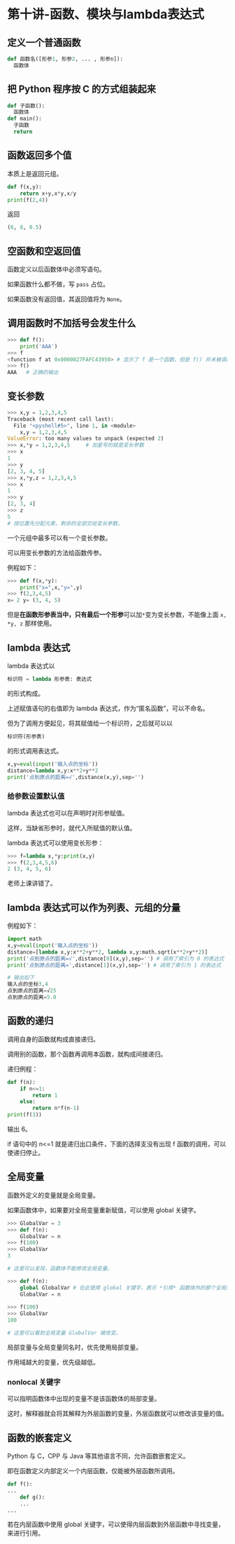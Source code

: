 # 第十讲-函数、模块与lambda表达式
## 定义一个普通函数
```python
def 函数名([形参1, 形参2, ... , 形参n]):
  函数体
```
## 把 Python 程序按 C 的方式组装起来
```python
def 子函数():
  函数体
def main():
  子函数
  return
```
## 函数返回多个值
本质上是返回元组。
```python
def f(x,y):
    return x+y,x*y,x/y
print(f(2,4))
```
返回
```python
(6, 8, 0.5)
```
## 空函数和空返回值
函数定义以后函数体中必须写语句。

如果函数什么都不做，写 `pass` 占位。

如果函数没有返回值，其返回值将为 `None`。
## 调用函数时不加括号会发生什么
```python
>>> def f():
	print('AAA')
>>> f
<function f at 0x0000027FAFC43950> # 显示了 f 是一个函数，但是 f() 并未被调用。
>>> f()
AAA   # 正确的输出
```
## 变长参数
```python
>>> x,y = 1,2,3,4,5
Traceback (most recent call last):
  File "<pyshell#5>", line 1, in <module>
    x,y = 1,2,3,4,5
ValueError: too many values to unpack (expected 2)
>>> x,*y = 1,2,3,4,5     # 加星号的就是变长参数
>>> x
1
>>> y
[2, 3, 4, 5]
>>> x,*y,z = 1,2,3,4,5
>>> x
1
>>> y
[2, 3, 4]
>>> z
5
# 按位置先分配元素，剩余的全部交给变长参数。
```
一个元组中最多可以有一个变长参数。

可以用变长参数的方法给函数传参。

例程如下：
```python
>>> def f(x,*y):
	print("x=",x,"y=",y)	
>>> f(2,3,4,5)
x= 2 y= (3, 4, 5)
```
但是**在函数形参表当中，只有最后一个形参**可以加`*`变为变长参数，不能像上面 `x, *y, z` 那样使用。
## lambda 表达式
lambda 表达式以
```python
标识符 = lambda 形参表: 表达式
```
的形式构成。

上述赋值语句的右值即为 lambda 表达式，作为“匿名函数”，可以不命名。

但为了调用方便起见，将其赋值给一个标识符，之后就可以以

```python
标识符(形参表)
```
的形式调用表达式。

```python
x,y=eval(input('输入点的坐标'))
distance=lambda x,y:x**2+y**2
print('点到原点的距离=√',distance(x,y),sep='')
```
### 给参数设置默认值
lambda 表达式也可以在声明时对形参赋值。

这样，当缺省形参时，就代入所赋值的默认值。

lambda 表达式可以使用变长形参：
```python
>>> f=lambda x,*y:print(x,y)
>>> f(2,3,4,5,6)
2 (3, 4, 5, 6)
```
老师上课讲错了。

## lambda 表达式可以作为列表、元组的分量
例程如下：
```python
import math
x,y=eval(input('输入点的坐标'))
distance=[lambda x,y:x**2+y**2, lambda x,y:math.sqrt(x**2+y**2)]
print('点到原点的距离=√',distance[0](x,y),sep='') # 调用了索引为 0 的表达式
print('点到原点的距离=',distance[1](x,y),sep='') # 调用了索引为 1 的表达式

# 输出如下
输入点的坐标3,4
点到原点的距离=√25
点到原点的距离=5.0
```
## 函数的递归
调用自身的函数就构成直接递归。

调用别的函数，那个函数再调用本函数，就构成间接递归。

递归例程：
```python
def f(n):
    if n<=1:
        return 1
    else:
        return n*f(n-1)
print(f(3))
```
输出 6。

if 语句中的 n<=1 就是递归出口条件，下面的选择支没有出现 f 函数的调用，可以使递归停止。
## 全局变量
函数外定义的变量就是全局变量。

如果函数体中，如果要对全局变量重新赋值，可以使用 global 关键字。

```python
>>> GlobalVar = 3
>>> def f(n):
	GlobalVar = n	
>>> f(100)
>>> GlobalVar
3

# 这里可以发现，函数体不能修改全局变量。

>>> def f(n):
	global GlobalVar # 在此使用 global 关键字，表示 *引用* 函数体外的那个全局变量 GlobalVar
	GlobalVar = n
	
>>> f(100)
>>> GlobalVar
100

# 这里可以看到全局变量 GlobalVar 被改变。
```
局部变量与全局变量同名时，优先使用局部变量。

作用域越大的变量，优先级越低。
### nonlocal 关键字
可以指明函数体中出现的变量不是该函数体的局部变量。

这时，解释器就会将其解释为外层函数的变量，外层函数就可以修改该变量的值。
## 函数的嵌套定义
Python 与 C，CPP 与 Java 等其他语言不同，允许函数嵌套定义。

即在函数定义内部定义一个内层函数，仅能被外层函数所调用。

```python
def f():
...
    def g():
    ...
...
```
若在内层函数中使用 global 关键字，可以使得内层函数到外层函数中寻找变量，来进行引用。
